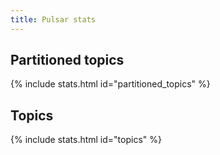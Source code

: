 ```yaml
---
title: Pulsar stats
---
```


## Partitioned topics

{% include stats.html id="partitioned_topics" %}

## Topics

{% include stats.html id="topics" %}
